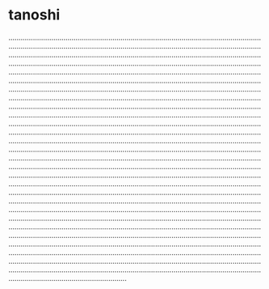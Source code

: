 # tanoshi

..........................................................................................................................................................................................................................................................................................................................................................................................................................................................................................................................................................................................................................................................................................................................................................................................................................................................................................................................................................................................................................................................................................................................................................................................................................................................................................................................................................................................................................................................................................................................................................................................................................................................................................................................................................................................................................................................................................................................................................................................................................................................................................................................................................................................................................................................................................................................................................................................................................................................................................................................................................................................................................................................................................................................................................................................................................................................................................................................................................................................................................................................................................................................................................................................................................................................................................................................................................................................................................................................................................................................................................................................................................................................................